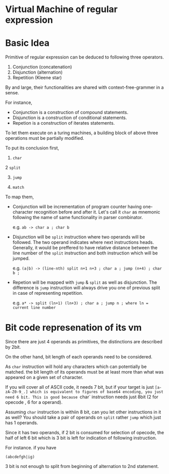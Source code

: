 
# Virtual Machine of regular expression

# Basic Idea

Primitive of regular expression can be deduced to following three operators.

1. Conjunction (concatenation)
2. Disjunction (alternation)
3. Repetition  (Kleene star)

By and large, their functionalities are shared with context-free-grammer in a sense.

For instance,

* Conjunction is a construction of compound statements.
* Disjunction is a construction of conditional statements.
* Repetion is a construction of iterates statements.

To let them execute on a turing machines, a building block of above three operations
must be partially modified.

To put its conclusion first,

1. `char` 

2  `split`

3. `jump`

4. `match`

To map them, 

* Conjunction will be incrementation of program counter having one-character recognition before and after it.
  Let's call it `char` as mnemonic following the name of same functionality in parser combinator.

  e.g. `ab -> char a ; char b`

* Disjunction will be `split` instruction where two operands will be followed. The two operand
  indicates where next instructions heads. Generally, it would be preffered to have relative distance between
  the line number of the `split` instruction and both instruction which will be jumped.

  e.g. `(a|b) -> (line-nth) split n+1 n+3 ; char a ; jump (n+4) ; char b ; `

* Repetion will be mapped with `jump` & `split` as well as disjunction. The difference is `jump` instruction
  will always drive you one of previous split in case of representing repetition.

  e.g. `a* -> split (ln+1) (ln+3) ; char a ; jump n ; where ln = current line number`
  

# Bit code represenation of its vm

Since there are just 4 operands as primitives, the distinctions are described by 2bit.

On the other hand, bit length of each operands need to be considered.

As `char` instruction will hold any characters which can potentially be matched. the bit length of its operands
must be at least more than what was appeared on a given set of character.

If you will cover all of ASCII code, it needs 7 bit, but if your target is just `[a-zA-Z0-9_.] which is equivalent
to figures of base64 encoding, you just need 6 bit. This is good because `char` instruction needs just 8bit
(2 for opecode , 6 for a operand).

Assuming `char` instruction is withiin 8 bit, can you let other instructions in it as well?
You should take a pair of operands on `split` rather `jump` which just has 1 operands.

Since it has two operands, if 2 bit is consumed for selection of opecode, the half of left 6 bit which is 3 bit
is left for indication of following instruction.

For instance. if you have

`(abcdefgh|ig) `

3 bit is not enough to split from beginning of alternation to 2nd statement. 




